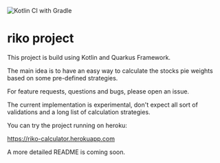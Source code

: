 ![Kotlin CI with Gradle](https://github.com/laguiar/riko/workflows/Kotlin%20CI%20with%20Gradle/badge.svg)

# riko project

This project is build using Kotlin and Quarkus Framework.

The main idea is to have an easy way to calculate the stocks pie weights based on some pre-defined strategies.

For feature requests, questions and bugs, please open an issue.

The current implementation is experimental, don't expect all sort of validations and a long list of calculation strategies.
 
You can try the project running on heroku:

https://riko-calculator.herokuapp.com


A more detailed README is coming soon.
